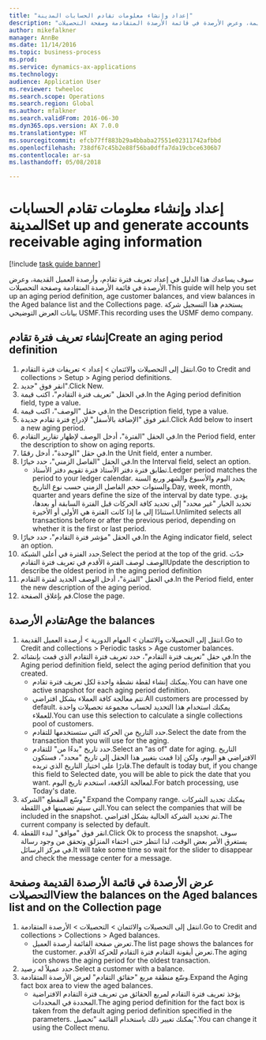 ```yaml
--- 
title: "إعداد وإنشاء معلومات تقادم الحسابات المدينة"
description: "سوف يساعدك هذا الدليل في إعداد تعريف فترة تقادم، وأرصدة العميل القديمة‬، وعرض الأرصدة في قائمة الأرصدة المتقادم‬ة وصفحة التحصيلات‬."
author: mikefalkner
manager: AnnBe
ms.date: 11/14/2016
ms.topic: business-process
ms.prod: 
ms.service: dynamics-ax-applications
ms.technology: 
audience: Application User
ms.reviewer: twheeloc
ms.search.scope: Operations
ms.search.region: Global
ms.author: mfalkner
ms.search.validFrom: 2016-06-30
ms.dyn365.ops.version: AX 7.0.0
ms.translationtype: HT
ms.sourcegitcommit: efcb77ff883b29a4bbaba27551e02311742afbbd
ms.openlocfilehash: 738df67c45b2e88f56ba0dffa7da19cbce6306b7
ms.contentlocale: ar-sa
ms.lasthandoff: 05/08/2018

---
```

# <a name="set-up-and-generate-accounts-receivable-aging-information"></a><span data-ttu-id="57cb0-103">إعداد وإنشاء معلومات تقادم الحسابات المدينة</span><span class="sxs-lookup"><span data-stu-id="57cb0-103">Set up and generate accounts receivable aging information</span></span>

[!include [task guide banner](../../includes/task-guide-banner.md)]

<span data-ttu-id="57cb0-104">سوف يساعدك هذا الدليل في إعداد تعريف فترة تقادم، وأرصدة العميل القديمة‬، وعرض الأرصدة في قائمة الأرصدة المتقادم‬ة وصفحة التحصيلات‬.</span><span class="sxs-lookup"><span data-stu-id="57cb0-104">This guide will help you set up an aging period definition, age customer balances, and view balances in the Aged balance list and the Collections page.</span></span> <span data-ttu-id="57cb0-105">يستخدم هذا التسجيل شركة بيانات العرض التوضيحي USMF.</span><span class="sxs-lookup"><span data-stu-id="57cb0-105">This recording uses the USMF demo company.</span></span>


## <a name="create-an-aging-period-definition"></a><span data-ttu-id="57cb0-106">إنشاء تعريف فترة تقادم</span><span class="sxs-lookup"><span data-stu-id="57cb0-106">Create an aging period definition</span></span>
1. <span data-ttu-id="57cb0-107">انتقل إلى التحصيلات والائتمان‬ > إعداد > تعريفات فترة التقادم‬.</span><span class="sxs-lookup"><span data-stu-id="57cb0-107">Go to Credit and collections > Setup > Aging period definitions.</span></span>
2. <span data-ttu-id="57cb0-108">انقر فوق "جديد".</span><span class="sxs-lookup"><span data-stu-id="57cb0-108">Click New.</span></span>
3. <span data-ttu-id="57cb0-109">في الحقل "تعريف فترة التقادم"، اكتب قيمة.</span><span class="sxs-lookup"><span data-stu-id="57cb0-109">In the Aging period definition field, type a value.</span></span>
4. <span data-ttu-id="57cb0-110">في حقل "الوصف"، اكتب قيمة.</span><span class="sxs-lookup"><span data-stu-id="57cb0-110">In the Description field, type a value.</span></span>
5. <span data-ttu-id="57cb0-111">انقر فوق "الإضافة بالأسفل‬" لإدراج فترة تقادم جديدة.</span><span class="sxs-lookup"><span data-stu-id="57cb0-111">Click Add below to insert a new aging period.</span></span>
6. <span data-ttu-id="57cb0-112">في الحقل "الفترة"، أدخل الوصف لإظهار تقارير التقادم.</span><span class="sxs-lookup"><span data-stu-id="57cb0-112">In the Period field, enter the description to show on aging reports.</span></span>
7. <span data-ttu-id="57cb0-113">في حقل "الوحدة"، أدخل رقمًا.</span><span class="sxs-lookup"><span data-stu-id="57cb0-113">In the Unit field, enter a number.</span></span>
8. <span data-ttu-id="57cb0-114">في الحقل "الفاصل الزمني‬"، حدد خيارًا.</span><span class="sxs-lookup"><span data-stu-id="57cb0-114">In the Interval field, select an option.</span></span>
    * <span data-ttu-id="57cb0-115">تطابق فترة دفتر الأستاذ فترة تقويم دفتر الأستاذ.</span><span class="sxs-lookup"><span data-stu-id="57cb0-115">Ledger period matches the period to your ledger calendar.</span></span> <span data-ttu-id="57cb0-116">يحدد اليوم والأسبوع والشهر وربع السنة والسنوات حجم الفاصل الزمني حسب نوع التاريخ.</span><span class="sxs-lookup"><span data-stu-id="57cb0-116">Day, week, month, quarter and years define the size of the interval by date type.</span></span> <span data-ttu-id="57cb0-117">يؤدي تحديد الخيار "غير محدد‬" إلى تحديد كافة الحركات قبل الفترة السابقة أو بعدها، استنادًا إلى ما إذا كانت الفترة هي الأولى أو الأخيرة.</span><span class="sxs-lookup"><span data-stu-id="57cb0-117">Unlimited selects all transactions before or after the previous period, depending on whether it is the first or last period.</span></span>  
9. <span data-ttu-id="57cb0-118">في الحقل "مؤشر فترة التقادم"، حدد خيارًا.</span><span class="sxs-lookup"><span data-stu-id="57cb0-118">In the Aging indicator field, select an option.</span></span>
10. <span data-ttu-id="57cb0-119">حدد الفترة في أعلى الشبكة.</span><span class="sxs-lookup"><span data-stu-id="57cb0-119">Select the period at the top of the grid.</span></span> <span data-ttu-id="57cb0-120">حدّث الوصف لوصف الفترة الأقدم في تعريف فترة التقادم</span><span class="sxs-lookup"><span data-stu-id="57cb0-120">Update the description to describe the oldest period in the aging period definition</span></span>
11. <span data-ttu-id="57cb0-121">في الحقل "الفترة"، أدخل الوصف الجديد لفترة التقادم.</span><span class="sxs-lookup"><span data-stu-id="57cb0-121">In the Period field, enter the new description of the aging period.</span></span>
12. <span data-ttu-id="57cb0-122">قم بإغلاق الصفحة.</span><span class="sxs-lookup"><span data-stu-id="57cb0-122">Close the page.</span></span>

## <a name="age-the-balances"></a><span data-ttu-id="57cb0-123">تقادم الأرصدة</span><span class="sxs-lookup"><span data-stu-id="57cb0-123">Age the balances</span></span>
1. <span data-ttu-id="57cb0-124">انتقل إلى التحصيلات والائتمان‬ > المهام الدورية > أرصدة العميل القديمة‬.</span><span class="sxs-lookup"><span data-stu-id="57cb0-124">Go to Credit and collections > Periodic tasks > Age customer balances.</span></span>
2. <span data-ttu-id="57cb0-125">في حقل "تعريف فترة التقادم"، حدد تعريف فترة التقادم الذي قمت بإنشائه.</span><span class="sxs-lookup"><span data-stu-id="57cb0-125">In the Aging period definition field, select the aging period definition that you created.</span></span>
    * <span data-ttu-id="57cb0-126">يمكنك إنشاء لقطة نشطة واحدة لكل تعريف فترة تقادم.</span><span class="sxs-lookup"><span data-stu-id="57cb0-126">You can have one active snapshot for each aging period definition.</span></span>  
    * <span data-ttu-id="57cb0-127">تتم معالجة كافة العملاء بشكل افتراضي.</span><span class="sxs-lookup"><span data-stu-id="57cb0-127">All customers are processed by default.</span></span> <span data-ttu-id="57cb0-128">يمكنك استخدام هذا التحديد لحساب مجموعة تحصيلات واحدة للعملاء.</span><span class="sxs-lookup"><span data-stu-id="57cb0-128">You can use this selection to calculate a single collections pool of customers.</span></span>  
    * <span data-ttu-id="57cb0-129">حدد التاريخ من الحركة التي ستستخدمها للتقادم.</span><span class="sxs-lookup"><span data-stu-id="57cb0-129">Select the date from the transaction that you will use for the aging.</span></span>  
    * <span data-ttu-id="57cb0-130">حدد تاريخ "بدءًا من‬" للتقادم.</span><span class="sxs-lookup"><span data-stu-id="57cb0-130">Select an "as of" date for aging.</span></span> <span data-ttu-id="57cb0-131">التاريخ الافتراضي هو اليوم، ولكن إذا قمت بتغيير هذا الحقل إلى تاريخ "محدد"، فستكون قادرًا على اختيار التاريخ الذي تريده.</span><span class="sxs-lookup"><span data-stu-id="57cb0-131">The default is today but, if you change this field to Selected date, you will be able to pick the date that you want.</span></span> <span data-ttu-id="57cb0-132">لمعالجة الدُفعة، استخدم تاريخ اليوم.</span><span class="sxs-lookup"><span data-stu-id="57cb0-132">For batch processing, use Today's date.</span></span>  
3. <span data-ttu-id="57cb0-133">وسّع المقطع "الشركة".</span><span class="sxs-lookup"><span data-stu-id="57cb0-133">Expand the Company range.</span></span> <span data-ttu-id="57cb0-134">يمكنك تحديد الشركات التي سيتم تضمينها في اللقطة.</span><span class="sxs-lookup"><span data-stu-id="57cb0-134">You can select the companies that will be included in the snapshot.</span></span> <span data-ttu-id="57cb0-135">تم تحديد الشركة الحالية بشكل افتراضي.</span><span class="sxs-lookup"><span data-stu-id="57cb0-135">The current company is selected by default.</span></span>
4. <span data-ttu-id="57cb0-136">انقر فوق "موافق" لبدء اللقطة.</span><span class="sxs-lookup"><span data-stu-id="57cb0-136">Click Ok to process the snapshot.</span></span> <span data-ttu-id="57cb0-137">سوف يستغرق الأمر بعض الوقت، لذا انتظر حتى اختفاء المنزلق‬ وتحقق من وجود رسالة في مركز الرسائل.</span><span class="sxs-lookup"><span data-stu-id="57cb0-137">It will take some time so wait for the slider to disappear and check the message center for a message.</span></span>

## <a name="view-the-balances-on-the-aged-balances-list-and-on-the-collection-page"></a><span data-ttu-id="57cb0-138">عرض الأرصدة في قائمة الأرصدة القديمة وصفحة التحصيلات</span><span class="sxs-lookup"><span data-stu-id="57cb0-138">View the balances on the Aged balances list and on the Collection page</span></span>
1. <span data-ttu-id="57cb0-139">انتقل إلى التحصيلات والائتمان > التحصيلات > الأرصدة المتقادمة.</span><span class="sxs-lookup"><span data-stu-id="57cb0-139">Go to Credit and collections > Collections > Aged balances.</span></span>
    * <span data-ttu-id="57cb0-140">تعرض صفحة القائمة أرصدة العميل.</span><span class="sxs-lookup"><span data-stu-id="57cb0-140">The list page shows the balances for the customer.</span></span> <span data-ttu-id="57cb0-141">تعرض أيقونة التقادم فترة التقادم للحركة الأقدم.</span><span class="sxs-lookup"><span data-stu-id="57cb0-141">The aging icon shows the aging period for the oldest transaction.</span></span>  
2. <span data-ttu-id="57cb0-142">حدد عميلاً له رصيد.</span><span class="sxs-lookup"><span data-stu-id="57cb0-142">Select a customer with a balance.</span></span>
3. <span data-ttu-id="57cb0-143">وسّع منطقة مربع "حقائق التقادم" لعرض الأرصدة المتقادمة.</span><span class="sxs-lookup"><span data-stu-id="57cb0-143">Expand the Aging fact box area to view the aged balances.</span></span>
    * <span data-ttu-id="57cb0-144">يؤخذ تعريف فترة التقادم لمربع الحقائق من تعريف فترة التقادم الافتراضية المحددة في المحددات.</span><span class="sxs-lookup"><span data-stu-id="57cb0-144">The aging period definition for the fact box is taken from the default aging period definition specified in the parameters.</span></span> <span data-ttu-id="57cb0-145">يمكنك تغيير ذلك باستخدام القائمة "تحصيل‬".</span><span class="sxs-lookup"><span data-stu-id="57cb0-145">You can change it using the Collect menu.</span></span>  


